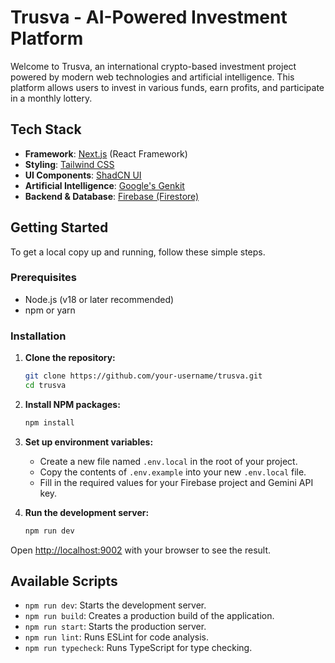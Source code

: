 # Trusva - AI-Powered Investment Platform

Welcome to Trusva, an international crypto-based investment project powered by modern web technologies and artificial intelligence. This platform allows users to invest in various funds, earn profits, and participate in a monthly lottery.

## Tech Stack

- **Framework**: [Next.js](https://nextjs.org/) (React Framework)
- **Styling**: [Tailwind CSS](https://tailwindcss.com/)
- **UI Components**: [ShadCN UI](https://ui.shadcn.com/)
- **Artificial Intelligence**: [Google's Genkit](https://firebase.google.com/docs/genkit)
- **Backend & Database**: [Firebase (Firestore)](https://firebase.google.com/)

## Getting Started

To get a local copy up and running, follow these simple steps.

### Prerequisites

- Node.js (v18 or later recommended)
- npm or yarn

### Installation

1. **Clone the repository:**
   ```sh
   git clone https://github.com/your-username/trusva.git
   cd trusva
   ```

2. **Install NPM packages:**
   ```sh
   npm install
   ```

3. **Set up environment variables:**
   - Create a new file named `.env.local` in the root of your project.
   - Copy the contents of `.env.example` into your new `.env.local` file.
   - Fill in the required values for your Firebase project and Gemini API key.

4. **Run the development server:**
   ```sh
   npm run dev
   ```

Open [http://localhost:9002](http://localhost:9002) with your browser to see the result.

## Available Scripts

- `npm run dev`: Starts the development server.
- `npm run build`: Creates a production build of the application.
- `npm run start`: Starts the production server.
- `npm run lint`: Runs ESLint for code analysis.
- `npm run typecheck`: Runs TypeScript for type checking.
